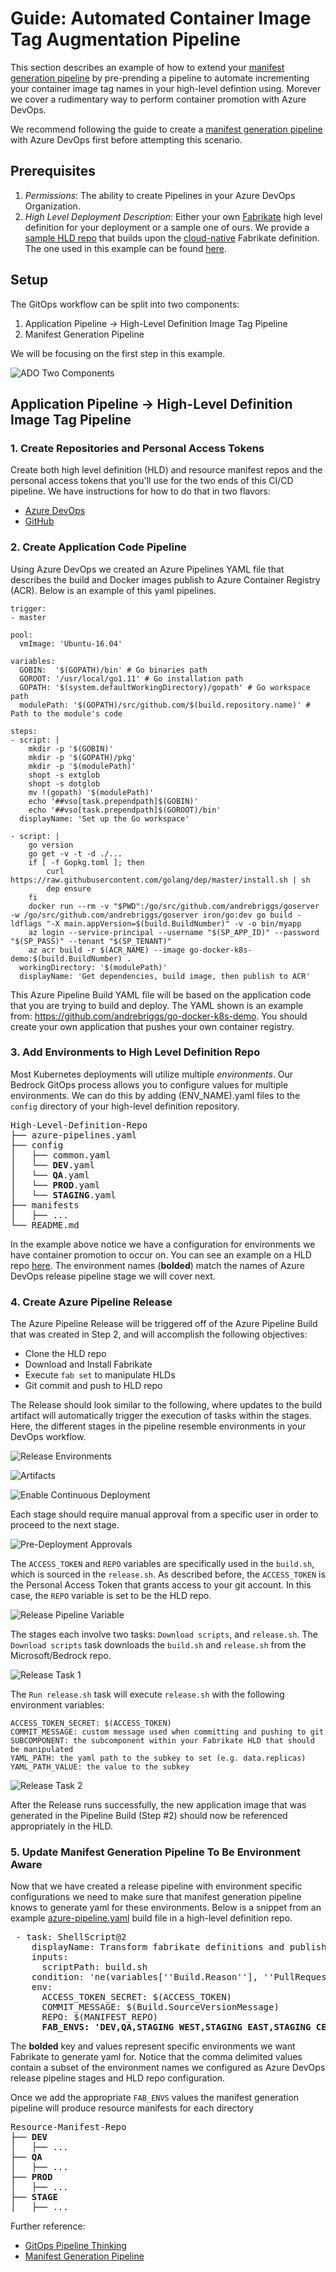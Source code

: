 # Guide: Automated Container Image Tag Augmentation Pipeline

This section describes an example of how to extend your [manifest generation pipeline](PipelineThinking.md) by pre-prending a pipeline to automate incrementing your container image tag names in your high-level defintion using. Morever we cover a rudimentary way to perform container promotion with Azure DevOps.

We recommend following the guide to create a [manifest generation pipeline](README.md) with Azure DevOps first before attempting this scenario. 

## Prerequisites

1. _Permissions_: The ability to create Pipelines in your Azure DevOps Organization.
2. _High Level Deployment Description_: Either your own [Fabrikate](https://github.com/Microsoft/fabrikate) high level definition for your deployment or a sample one of ours.  We provide a [sample HLD repo](https://github.com/samiyaakhtar/aks-deploy-source) that builds upon the [cloud-native](https://github.com/timfpark/fabrikate-cloud-native) Fabrikate definition. The one used in this example can be found [here](https://github.com/yradsmikham/fabrikate-go-server).

## Setup

The GitOps workflow can be split into two components:

1. Application Pipeline -> High-Level Definition Image Tag Pipeline
2. Manifest Generation Pipeline

We will be focusing on the first step in this example.

![ADO Two Components](images/ado-two-processes-diagram.png)

## Application Pipeline -> High-Level Definition Image Tag Pipeline

### 1. Create Repositories and Personal Access Tokens

Create both high level definition (HLD) and resource manifest repos and the personal access tokens that you'll use for the two ends of this CI/CD pipeline.  We have instructions for how to do that in two flavors:
* [Azure DevOps](ADORepos.md)
* [GitHub](GitHubRepos.md)

### 2. Create Application Code Pipeline

Using Azure DevOps we created an Azure Pipelines YAML file that describes the build and Docker images publish to Azure Container Registry (ACR). Below is an example of this yaml pipelines.

```
trigger:
- master

pool:
  vmImage: 'Ubuntu-16.04'

variables:
  GOBIN:  '$(GOPATH)/bin' # Go binaries path
  GOROOT: '/usr/local/go1.11' # Go installation path
  GOPATH: '$(system.defaultWorkingDirectory)/gopath' # Go workspace path
  modulePath: '$(GOPATH)/src/github.com/$(build.repository.name)' # Path to the module's code

steps:
- script: |
    mkdir -p '$(GOBIN)'
    mkdir -p '$(GOPATH)/pkg'
    mkdir -p '$(modulePath)'
    shopt -s extglob
    shopt -s dotglob
    mv !(gopath) '$(modulePath)'
    echo '##vso[task.prependpath]$(GOBIN)'
    echo '##vso[task.prependpath]$(GOROOT)/bin'
  displayName: 'Set up the Go workspace'

- script: |
    go version
    go get -v -t -d ./...
    if [ -f Gopkg.toml ]; then
        curl https://raw.githubusercontent.com/golang/dep/master/install.sh | sh
        dep ensure
    fi
    docker run --rm -v "$PWD":/go/src/github.com/andrebriggs/goserver -w /go/src/github.com/andrebriggs/goserver iron/go:dev go build -ldflags "-X main.appVersion=$(build.BuildNumber)" -v -o bin/myapp
    az login --service-principal --username "$(SP_APP_ID)" --password "$(SP_PASS)" --tenant "$(SP_TENANT)"
    az acr build -r $(ACR_NAME) --image go-docker-k8s-demo:$(build.BuildNumber) .
  workingDirectory: '$(modulePath)'
  displayName: 'Get dependencies, build image, then publish to ACR'
```

This Azure Pipeline Build YAML file will be based on the application code that you are trying to build and deploy. The YAML shown is an example from: https://github.com/andrebriggs/go-docker-k8s-demo. You should create your own application that pushes your own container registry.

### 3. Add Environments to High Level Definition Repo 
Most Kubernetes deployments will utilize multiple _environments_. Our Bedrock GitOps process allows you to configure values for multiple environments. We can do this by adding (ENV_NAME).yaml files to the `config` directory of your high-level definition repository. 

<pre>
High-Level-Definition-Repo
├── azure-pipelines.yaml
├── config
│   ├── common.yaml
│   └── <b>DEV</b>.yaml
│   └── <b>QA</b>.yaml
│   └── <b>PROD</b>.yaml
│   └── <b>STAGING</b>.yaml
├── manifests
│   ├── ...
└── README.md
</pre>
In the example above notice we have a configuration for environments we have container promotion to occur on. You can see an example on a HLD repo [here](https://github.com/andrebriggs/fabrikate-go-server/tree/master/config). The environment names (**bolded**) match the names of Azure DevOps release pipeline stage we will cover next.

### 4. Create Azure Pipeline Release

The Azure Pipeline Release will be triggered off of the Azure Pipeline Build that was created in Step 2, and will accomplish the following objectives:

- Clone the HLD repo
- Download and Install Fabrikate
- Execute `fab set` to manipulate HLDs
- Git commit and push to HLD repo

The Release should look similar to the following, where updates to the build artifact will automatically trigger the execution of tasks within the stages. Here, the different stages in the pipeline resemble environments in your DevOps workflow.

![Release Environments](images/releases-env.png)

![Artifacts](images/artifact-build.png)

![Enable Continuous Deployment](images/releases-continuous-dep.png)

Each stage should require manual approval from a specific user in order to proceed to the next stage.

![Pre-Deployment Approvals](images/deployment-approvals.png)

The `ACCESS_TOKEN` and `REPO` variables are specifically used in the `build.sh`, which is sourced in the `release.sh`. As described before, the `ACCESS_TOKEN` is the Personal Access Token that grants access to your git account. In this case, the `REPO` variable is set to be the HLD repo.

![Release Pipeline Variable](images/releases-pipeline-var.png)

The stages each involve two tasks: `Download scripts`, and `release.sh`. The `Download scripts` task downloads the `build.sh` and `release.sh` from the Microsoft/Bedrock repo.

![Release Task 1](images/release-task1.png)

The `Run release.sh` task will execute `release.sh` with the following environment variables:

```
ACCESS_TOKEN_SECRET: $(ACCESS_TOKEN)
COMMIT_MESSAGE: custom message used when committing and pushing to git
SUBCOMPONENT: the subcomponent within your Fabrikate HLD that should be manipulated
YAML_PATH: the yaml path to the subkey to set (e.g. data.replicas)
YAML_PATH_VALUE: the value to the subkey
```

![Release Task 2](images/release-task2.png)

After the Release runs successfully, the new application image that was generated in the Pipeline Build (Step #2) should now be referenced appropriately in the HLD.

### 5. Update Manifest Generation Pipeline To Be Environment Aware

Now that we have created a release pipeline with environment specific configurations we need to make sure that manifest generation pipeline knows to generate yaml for these environments. Below is a snippet from an example [azure-pipeline.yaml](https://github.com/andrebriggs/fabrikate-go-server/blob/master/azure-pipelines.yml) build file in a high-level definition repo. 

<pre>
 - task: ShellScript@2
    displayName: Transform fabrikate definitions and publish to YAML manifests to repo
    inputs:
      scriptPath: build.sh
    condition: 'ne(variables[''Build.Reason''], ''PullRequest'')'
    env:
      ACCESS_TOKEN_SECRET: $(ACCESS_TOKEN)
      COMMIT_MESSAGE: $(Build.SourceVersionMessage)
      REPO: $(MANIFEST_REPO)
      <b>FAB_ENVS: 'DEV,QA,STAGING WEST,STAGING EAST,STAGING CENTRAL,PROD WEST,PROD EAST,PROD CENTRAL'</b>
</pre>

The **bolded** key and values represent specific environments we want Fabrikate to generate yaml for. Notice that the comma delimited values contain a subset of the environment names we configured as Azure DevOps release pipeline stages and HLD repo configuration. 

Once we add the appropriate `FAB_ENVS` values the manifest generation pipeline will produce resource manifests for each directory

<pre>
Resource-Manifest-Repo
├── <b>DEV</b>
│   ├── ...
├── <b>QA</b>
│   ├── ...
├── <b>PROD</b>
│   ├── ...
├── <b>STAGE</b>
│   ├── ...
</pre>

Further reference:
+ [GitOps Pipeline Thinking](PipelineThinking.md)
+ [Manifest Generation Pipeline](README.md)
